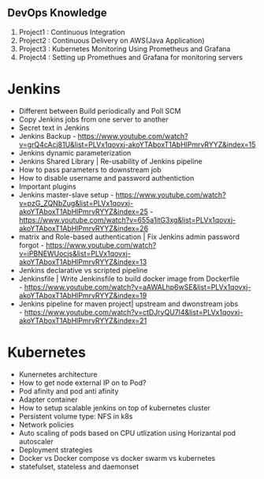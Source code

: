 ## DevOps Knowledge ##
1. Project1 : Continuous Integration
2. Project2 : Continuous Delivery on AWS(Java Application)
3. Project3 : Kubernetes Monitoring Using Prometheus and Grafana
4. Project4 : Setting up Promethues and Grafana for monitoring servers

# Jenkins #
* Different between Build periodically and Poll SCM
* Copy Jenkins jobs from one server to another
* Secret text in Jenkins 
* Jenkins Backup 
         - https://www.youtube.com/watch?v=grQ4cAcj81U&list=PLVx1qovxj-akoYTAboxT1AbHlPmrvRYYZ&index=15
* Jenkins dynamic parameterization 
* Jenkins Shared Library | Re-usability of Jenkins pipeline
* How to pass parameters to downstream job
* How to disable username and password authentiction 
* Important plugins
* Jenkins master-slave setup 
        - https://www.youtube.com/watch?v=pzG_ZQNbZug&list=PLVx1qovxj-akoYTAboxT1AbHlPmrvRYYZ&index=25
        - https://www.youtube.com/watch?v=655a1itG3xg&list=PLVx1qovxj-akoYTAboxT1AbHlPmrvRYYZ&index=26
* matrix and Role-based authentication | Fix Jenkins admin password forgot 
         - https://www.youtube.com/watch?v=iPBNEWUocjs&list=PLVx1qovxj-akoYTAboxT1AbHlPmrvRYYZ&index=13
* Jenkins declarative vs scripted pipeline
* Jenkinsfile | Write Jenkinsfile to build docker image from Dockerfile   
         - https://www.youtube.com/watch?v=aAWALhp6wSE&list=PLVx1qovxj-akoYTAboxT1AbHlPmrvRYYZ&index=19
* Jenkins pipeline for maven project| upstream and dwonstream jobs  
         - https://www.youtube.com/watch?v=ctDJryQU7l4&list=PLVx1qovxj-akoYTAboxT1AbHlPmrvRYYZ&index=21

# Kubernetes #
* Kunernetes architecture
* How to get node external IP on to Pod?
* Pod afinity and pod anti afinity 
* Adapter container 
* How to setup scalable jenkins on top of kubernetes cluster 
* Persistent volume type: NFS in k8s 
* Network policies 
* Auto scaling of pods based on CPU utlization using Horizantal pod autoscaler
* Deployment strategies
* Docker vs Docker compose vs docker swarm vs kubernetes
* statefulset, stateless and daemonset 
